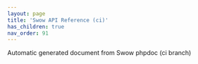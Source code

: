 ```yaml
---
layout: page
title: 'Swow API Reference (ci)'
has_children: true
nav_order: 91
---
```


Automatic generated document from Swow phpdoc (ci branch)
